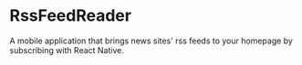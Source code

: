 # RssFeedReader
A mobile application that brings news sites' rss feeds to your homepage by subscribing with React Native.
